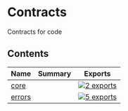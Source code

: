 # Contracts

<!-- SUMMARY:START -->

Contracts for code

<!-- SUMMARY:END -->

## Contents

<!-- TOC:START -->
| Name | Summary | Exports |
|---|---|---|
| [core](https://github.com/JanMalch/ts-experiments/blob/master/src/contracts/core.ts) |  | [![2 exports](https://img.shields.io/badge/exports-2-blue)](https://github.com/JanMalch/ts-experiments/blob/master/src/contracts/core.ts) |
| [errors](https://github.com/JanMalch/ts-experiments/blob/master/src/contracts/errors.ts) |  | [![5 exports](https://img.shields.io/badge/exports-5-blue)](https://github.com/JanMalch/ts-experiments/blob/master/src/contracts/errors.ts) |
<!-- TOC:END -->
